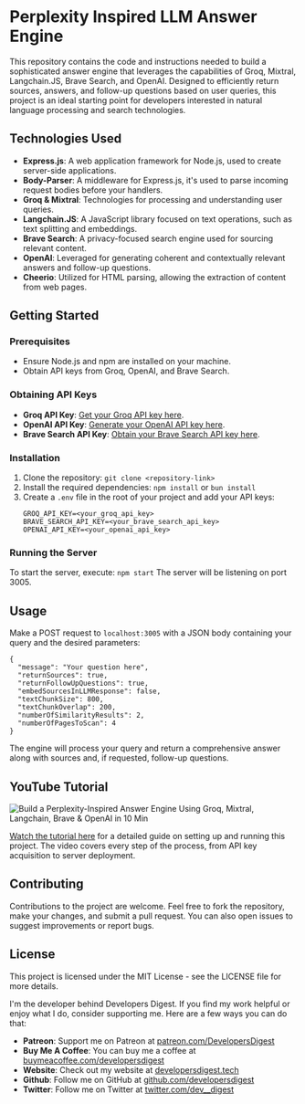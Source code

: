 # Perplexity Inspired LLM Answer Engine

This repository contains the code and instructions needed to build a sophisticated answer engine that leverages the capabilities of Groq, Mixtral, Langchain.JS, Brave Search, and OpenAI. Designed to efficiently return sources, answers, and follow-up questions based on user queries, this project is an ideal starting point for developers interested in natural language processing and search technologies.

## Technologies Used

- **Express.js**: A web application framework for Node.js, used to create server-side applications.
- **Body-Parser**: A middleware for Express.js, it's used to parse incoming request bodies before your handlers.
- **Groq & Mixtral**: Technologies for processing and understanding user queries.
- **Langchain.JS**: A JavaScript library focused on text operations, such as text splitting and embeddings.
- **Brave Search**: A privacy-focused search engine used for sourcing relevant content.
- **OpenAI**: Leveraged for generating coherent and contextually relevant answers and follow-up questions.
- **Cheerio**: Utilized for HTML parsing, allowing the extraction of content from web pages.

## Getting Started

### Prerequisites

- Ensure Node.js and npm are installed on your machine.
- Obtain API keys from Groq, OpenAI, and Brave Search.

### Obtaining API Keys

- **Groq API Key**: [Get your Groq API key here](https://console.groq.com/playground).
- **OpenAI API Key**: [Generate your OpenAI API key here](https://platform.openai.com/api-keys).
- **Brave Search API Key**: [Obtain your Brave Search API key here](https://api.search.brave.com/app/dashboard).

### Installation

1. Clone the repository:
    ```git clone <repository-link>```
2. Install the required dependencies:
    ```npm install```
    or 
     ```bun install```
3. Create a `.env` file in the root of your project and add your API keys:
    ```
    GROQ_API_KEY=<your_groq_api_key>
    BRAVE_SEARCH_API_KEY=<your_brave_search_api_key>
    OPENAI_API_KEY=<your_openai_api_key>
    ```

### Running the Server

To start the server, execute:
```npm start```
The server will be listening on port 3005.

## Usage

Make a POST request to `localhost:3005` with a JSON body containing your query and the desired parameters:

```
{
  "message": "Your question here",
  "returnSources": true,
  "returnFollowUpQuestions": true,
  "embedSourcesInLLMResponse": false,
  "textChunkSize": 800,
  "textChunkOverlap": 200,
  "numberOfSimilarityResults": 2,
  "numberOfPagesToScan": 4
}
```

The engine will process your query and return a comprehensive answer along with sources and, if requested, follow-up questions.

## YouTube Tutorial

![Build a Perplexity-Inspired Answer Engine Using Groq, Mixtral, Langchain, Brave & OpenAI in 10 Min](https://img.youtube.com/vi/43ZCeBTcsS8/0.jpg)

[Watch the tutorial here](https://youtu.be/43ZCeBTcsS8) for a detailed guide on setting up and running this project. The video covers every step of the process, from API key acquisition to server deployment.

## Contributing

Contributions to the project are welcome. Feel free to fork the repository, make your changes, and submit a pull request. You can also open issues to suggest improvements or report bugs.

## License

This project is licensed under the MIT License - see the LICENSE file for more details.

I'm the developer behind Developers Digest. If you find my work helpful or enjoy what I do, consider supporting me. Here are a few ways you can do that:

- **Patreon**: Support me on Patreon at [patreon.com/DevelopersDigest](https://www.patreon.com/DevelopersDigest)
- **Buy Me A Coffee**: You can buy me a coffee at [buymeacoffee.com/developersdigest](https://www.buymeacoffee.com/developersdigest)
- **Website**: Check out my website at [developersdigest.tech](https://developersdigest.tech)
- **Github**: Follow me on GitHub at [github.com/developersdigest](https://github.com/developersdigest)
- **Twitter**: Follow me on Twitter at [twitter.com/dev__digest](https://twitter.com/dev__digest)
